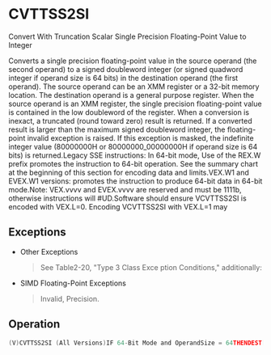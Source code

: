 # CVTTSS2SI

Convert With Truncation Scalar Single Precision Floating-Point Value to Integer

Converts a single precision floating-point value in the source operand (the second operand) to a signed doubleword integer (or signed quadword integer if operand size is 64 bits) in the destination operand (the first operand).
The source operand can be an XMM register or a 32-bit memory location.
The destination operand is a general purpose register.
When the source operand is an XMM register, the single precision floating-point value is contained in the low doubleword of the register.
When a conversion is inexact, a truncated (round toward zero) result is returned.
If a converted result is larger than the maximum signed doubleword integer, the floating-point invalid exception is raised.
If this exception is masked, the indefinite integer value (80000000H or 80000000_00000000H if operand size is 64 bits) is returned.Legacy SSE instructions: In 64-bit mode, Use of the REX.W prefix promotes the instruction to 64-bit operation.
See the summary chart at the beginning of this section for encoding data and limits.VEX.W1 and EVEX.W1 versions: promotes the instruction to produce 64-bit data in 64-bit mode.Note: VEX.vvvv and EVEX.vvvv are reserved and must be 1111b, otherwise instructions will #UD.Software should ensure VCVTTSS2SI is encoded with VEX.L=0.
Encoding VCVTTSS2SI with VEX.L=1 may 

## Exceptions

- Other Exceptions
  > See Table2-20, "Type 3 Class Exce
  > ption Conditions," additionally:
- SIMD Floating-Point Exceptions
  > Invalid, Precision.

## Operation

```C
(V)CVTTSS2SI (All Versions)IF 64-Bit Mode and OperandSize = 64THENDEST[63:0] := Convert_Single_Precision_Floating_Point_To_Integer_Truncate(SRC[31:0]);ELSEDEST[31:0] := Convert_Single_Precision_Floating_Point_To_Integer_Truncate(SRC[31:0]);FI;Intel C/C++ Compiler Intrinsic EquivalentVCVTTSS2SI int _mm_cvttss_i32( __m128 a);VCVTTSS2SI int _mm_cvtt_roundss_i32( __m128 a, int sae);VCVTTSS2SI __int64 _mm_cvttss_i64( __m128 a);VCVTTSS2SI __int64 _mm_cvtt_roundss_i64( __m128 a, int sae);CVTTSS2SI int _mm_cvttss_si32( __m128 a);CVTTSS2SI __int64 _mm_cvttss_si64( __m128 a);
```
